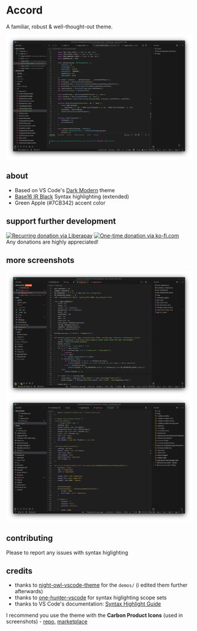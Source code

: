 # Accord
A familiar, robust & well-thought-out theme.

![svelte with typescript](screenshots/svelte-ts.png)  

## about
- Based on VS Code's [Dark Modern](https://github.com/microsoft/vscode/blob/main/extensions/theme-defaults/themes/dark_modern.json) theme
- [Base16 IR Black](https://base16.netlify.app/previews/base16-irblack) Syntax highlighting (extended)
- Green Apple (#7CB342) accent color  
  
## support further development
  
[![Recurring donation via Liberapay](https://img.shields.io/badge/donate-liberapay-%23f6c915?logo=liberapay)](https://liberapay.com/KraXen72) [![One-time donation via ko-fi.com](https://img.shields.io/badge/donate-ko--fi-%23ff5e5b?logo=kofi)](https://ko-fi.com/kraxen72)   
Any donations are highly appreciated!  

## more screenshots
![python](screenshots/python-shira.png)  
![css](screenshots/css2.png)  
  
## contributing
Please to report any issues with syntax higlighting

## credits
- thanks to [night-owl-vscode-theme](https://github.com/sdras/night-owl-vscode-theme) for the `demos/` (i edited them further afterwards)
- thanks to [one-hunter-vscode](https://github.com/Railly/one-hunter-vscode) for syntax higlighting scope sets
- thanks to VS Code's documentation: [Syntax Highlight Guide](https://code.visualstudio.com/api/language-extensions/syntax-highlight-guide)
  
I recommend you use the theme with the **Carbon Product Icons** (used in screenshots) - [repo](https://github.com/antfu/vscode-icons-carbon), [marketplace](https://marketplace.visualstudio.com/items?itemName=antfu.icons-carbon)
